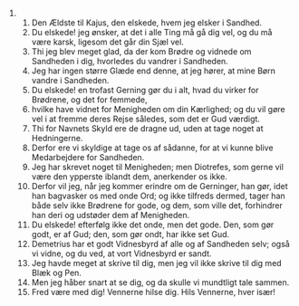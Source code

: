 <ol>
  <li>
    <ol>
      <li>Den Ældste til Kajus, den elskede, hvem jeg elsker i Sandhed.</li>
      <li>Du elskede! jeg ønsker, at det i alle Ting må gå dig vel, og du må være karsk, ligesom det går din Sjæl vel.</li>
      <li>Thi jeg blev meget glad, da der kom Brødre og vidnede om Sandheden i dig, hvorledes du vandrer i Sandheden.</li>
      <li>Jeg har ingen større Glæde end denne, at jeg hører, at mine Børn vandre i Sandheden.</li>
      <li>Du elskede! en trofast Gerning gør du i alt, hvad du virker for Brødrene, og det for femmede,</li>
      <li>hvilke have vidnet for Menigheden om din Kærlighed; og du vil gøre vel i at fremme deres Rejse således, som det er Gud værdigt.</li>
      <li>Thi for Navnets Skyld ere de dragne ud, uden at tage noget at Hedningerne.</li>
      <li>Derfor ere vi skyldige at tage os af sådanne, for at vi kunne blive Medarbejdere for Sandheden.</li>
      <li>Jeg har skrevet noget til Menigheden; men Diotrefes, som gerne vil være den ypperste iblandt dem, anerkender os ikke.</li>
      <li>Derfor vil jeg, når jeg kommer erindre om de Gerninger, han gør, idet han bagvasker os med onde Ord; og ikke tilfreds dermed, tager han både selv ikke Brødrene for gode, og dem, som ville det, forhindrer han deri og udstøder dem af Menigheden.</li>
      <li>Du elskede! efterfølg ikke det onde, men det gode. Den, som gør godt, er af Gud; den, som gør ondt, har ikke set Gud.</li>
      <li>Demetrius har et godt Vidnesbyrd af alle og af Sandheden selv; også vi vidne, og du ved, at vort Vidnesbyrd er sandt.</li>
      <li>Jeg havde meget at skrive til dig, men jeg vil ikke skrive til dig med Blæk og Pen.</li>
      <li>Men jeg håber snart at se dig, og da skulle vi mundtligt tale sammen.</li>
      <li>Fred være med dig! Vennerne hilse dig. Hils Vennerne, hver især!</li>
    </ol>
  </li>
</ol>